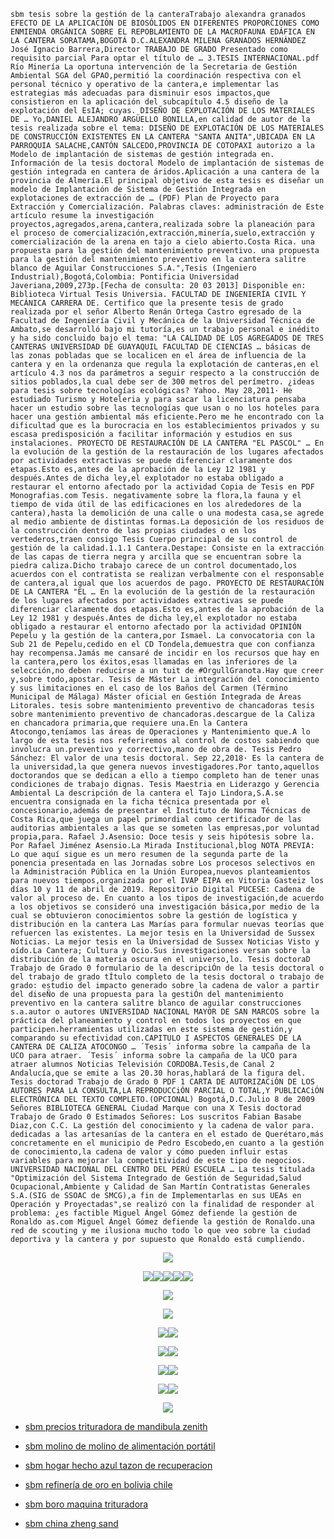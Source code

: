 
```
sbm tesis sobre la gestión de la canteraTrabajo alexandra granados EFECTO DE LA APLICACIÓN DE BIOSÓLIDOS EN DIFERENTES PROPORCIONES COMO ENMIENDA ORGÁNICA SOBRE EL REPOBLAMIENTO DE LA MACROFAUNA EDÁFICA EN LA CANTERA SORATAMA,BOGOTÁ D.C.ALEXANDRA MILENA GRANADOS HERNÁNDEZ José Ignacio Barrera,Director TRABAJO DE GRADO Presentado como requisito parcial Para optar el título de … 3.TESIS INTERNACIONAL.pdf Río Minería La oportuna intervención de la Secretaria de Gestión Ambiental SGA del GPAO,permitió la coordinación respectiva con el personal técnico y operativo de la cantera,e implementar las estrategias más adecuadas para disminuir esos impactos,que consistieron en la aplicación del subcapítulo 4.5 diseño de la explotación del EsIA; cuyas. DISEÑO DE EXPLOTACIÓN DE LOS MATERIALES DE … Yo,DANIEL ALEJANDRO ARGÜELLO BONILLA,en calidad de autor de la tesis realizada sobre el tema: DISEÑO DE EXPLOTACIÓN DE LOS MATERIALES DE CONSTRUCCIÓN EXISTENTES EN LA CANTERA "SANTA ANITA",UBICADA EN LA PARROQUIA SALACHE,CANTÓN SALCEDO,PROVINCIA DE COTOPAXI autorizo a la Modelo de implantación de sistemas de gestión integrada en. Información de la tesis doctoral Modelo de implantación de sistemas de gestión integrada en cantera de áridos.Aplicación a una cantera de la provincia de Almería.El principal objetivo de esta tesis es diseñar un modelo de Implantación de Sistema de Gestión Integrada en explotaciones de extracción de … (PDF) Plan de Proyecto para Extracción y Comercialización. Palabras claves: administración de Este artículo resume la investigación proyectos,agregados,arena,cantera,realizada sobre la planeación para el proceso de comercialización,extracción,minería,suelo,extracción y comercialización de la arena en tajo a cielo abierto.Costa Rica. una propuesta para la gestión del mantenimiento preventivo. una propuesta para la gestión del mantenimiento preventivo en la cantera salitre blanco de Aguilar Construcciones S.A.",Tesis (Ingeniero Industrial),Bogotá,Colombia: Pontificia Universidad Javeriana,2009,273p.[Fecha de consulta: 20 03 2013] Disponible en: Biblioteca Virtual Tesis Universia. FACULTAD DE INGENIERÍA CIVIL Y MECÁNICA CARRERA DE. Certifico que la presente tesis de grado realizada por el señor Alberto Renán Ortega Castro egresado de la Facultad de Ingeniería Civil y Mecánica de la Universidad Técnica de Ambato,se desarrolló bajo mi tutoría,es un trabajo personal e inédito y ha sido concluido bajo el tema: "LA CALIDAD DE LOS AGREGADOS DE TRES CANTERAS UNIVERSIDAD DE GUAYAQUIL FACULTAD DE CIENCIAS … básicas de las zonas pobladas que se localicen en el área de influencia de la cantera y en la ordenanza que regula la explotación de canteras,en el artículo 4.3 nos da parámetros a seguir respecto a la construcción de sitios poblados,la cual debe ser de 300 metros del perímetro. ¿ideas para tesis sobre tecnologías ecológicas? Yahoo. May 28,2011· He estudiado Turismo y Hoteleria y para sacar la licenciatura pensaba hacer un estudio sobre las tecnologías que usan o no los hoteles para hacer una gestión ambiental más eficiente.Pero me he encontrado con la dificultad que es la burocracia en los establecimientos privados y su escasa predisposición a facilitar información y estudios en sus instalaciones. PROYECTO DE RESTAURACIÓN DE LA CANTERA "EL PASCOL" … En la evolución de la gestión de la restauración de los lugares afectados por actividades extractivas se puede diferenciar claramente dos etapas.Esto es,antes de la aprobación de la Ley 12 1981 y después.Antes de dicha ley,el explotador no estaba obligado a restaurar el entorno afectado por la actividad Copia de Tesis en PDF Monografias.com Tesis. negativamente sobre la flora,la fauna y el tiempo de vida útil de las edificaciones en los alrededores de la cantera),hasta la demolición de una calle o una modesta casa,se agrede al medio ambiente de distintas formas.La deposición de los residuos de la construcción dentro de las propias ciudades o en los vertederos,traen consigo Tesis Cuerpo principal de su control de gestión de la calidad.1.1.1 Cantera.Destape: Consiste en la extracción de las capas de tierra negra y arcilla que se encuentran sobre la piedra caliza.Dicho trabajo carece de un control documentado,los acuerdos con el contratista se realizan verbalmente con el responsable de cantera,al igual que los acuerdos de pago. PROYECTO DE RESTAURACIÓN DE LA CANTERA "EL … En la evolución de la gestión de la restauración de los lugares afectados por actividades extractivas se puede diferenciar claramente dos etapas.Esto es,antes de la aprobación de la Ley 12 1981 y después.Antes de dicha ley,el explotador no estaba obligado a restaurar el entorno afectado por la actividad OPINIÓN Pepelu y la gestión de la cantera,por Ismael. La convocatoria con la Sub 21 de Pepelu,cedido en el CD Tondela,demuestra que con confianza hay recompensa.Jamás me cansaré de incidir en los recursos que hay en la cantera,pero los éxitos,esas llamadas en las inferiores de la selección,no deben reducirse a un tuit de #OrgullGranota.Hay que creer y,sobre todo,apostar. Tesis de Máster La integración del conocimiento y sus limitaciones en el caso de los Baños del Carmen (Término Municipal de Málaga) Máster oficial en Gestión Integrada de Áreas Litorales. tesis sobre mantenimiento preventivo de chancadoras tesis sobre mantenimiento preventivo de chancadoras.descargue de la Caliza en chancadora primaria,que requiere una.En la Cantera Atocongo,teníamos las áreas de Operaciones y Mantenimiento que.A lo largo de esta tesis nos referiremos al control de costos sabiendo que involucra un.preventivo y correctivo,mano de obra de. Tesis Pedro Sánchez: El valor de una tesis doctoral. Sep 22,2018· Es la cantera de la universidad,la que genera nuevos investigadores.Por tanto,aquellos doctorandos que se dedican a ello a tiempo completo han de tener unas condiciones de trabajo dignas. Tesis Maestria en Liderazgo y Gerencia Ambiental La descripción de la cantera el Tajo Lindora,S.A.se encuentra consignada en la ficha técnica presentada por el concesionario,además de presentar el Instituto de Norma Técnicas de Costa Rica,que juega un papel primordial como certificador de las auditorias ambientales a las que se someten las empresas,por voluntad propia,para. Rafael J.Asensio: Doce tesis y seis hipótesis sobre la. Por Rafael Jiménez Asensio.La Mirada Institucional,blog NOTA PREVIA: Lo que aquí sigue es un mero resumen de la segunda parte de la ponencia presentada en las Jornadas sobre Los procesos selectivos en la Administración Pública en la Unión Europea,nuevos planteamientos para nuevos tiempos,organizada por el IVAP EIPA en Vitoria Gasteiz los días 10 y 11 de abril de 2019. Repositorio Digital PUCESE: Cadena de valor al proceso de. En cuanto a los tipos de investigación,de acuerdo a los objetivos se consideró una investigación básica,por medio de la cual se obtuvieron conocimientos sobre la gestión de logística y distribución en la cantera Las Marías para formular nuevas teorías que refuercen las existentes. La mejor tesis en la Universidad de Sussex Noticias. La mejor tesis en la Universidad de Sussex Noticias Visto y oído.La Cantera; Cultura y Ocio.Sus investigaciones versan sobre la distribución de la materia oscura en el universo,lo. Tesis doctoraD Trabajo de Grado 0 formulario de la descripciÓn de la tesis doctoral o del trabajo de grado tÍtulo completo de la tesis doctoral o trabajo de grado: estudio del impacto generado sobre la cadena de valor a partir del diseÑo de una propuesta para la gestiÓn del mantenimiento preventivo en la cantera salitre blanco de aguilar construcciones s.a.autor o autores UNIVERSIDAD NACIONAL MAYOR DE SAN MARCOS sobre la práctica del planeamiento y control en todos los proyectos en que participen.herramientas utilizadas en este sistema de gestión,y comparando su efectividad con.CAPITULO I ASPECTOS GENERALES DE LA CANTERA DE CALIZA ATOCONGO … ´Tesis´ informa sobre la campaña de la UCO para atraer. ´Tesis´ informa sobre la campaña de la UCO para atraer alumnos Noticias Televisión CORDOBA.Tesis,de Canal 2 Andalucía,que se emite a las 20.30 horas,hablará de la figura del. Tesis doctorad Trabajo de Grado 0 PDF 1 CARTA DE AUTORIZACiÓN DE LOS AUTORES PARA LA CONSULTA,LA REPRODUCCiÓN PARCIAL O TOTAL,Y PUBLICACiÓN ELECTRÓNICA DEL TEXTO COMPLETO.(OPCIONAL) Bogotá,D.C.Julio 8 de 2009 Señores BIBLIOTECA GENERAL Ciudad Marque con una X Tesis doctorad Trabajo de Grado 0 Estimados Señores: Los suscritos Fabian Basabe Diaz,con C.C. La gestión del conocimiento y la cadena de valor para. dedicadas a las artesanías de la cantera en el estado de Querétaro,más concretamente en el municipio de Pedro Escobedo,en cuanto a la gestión de conocimiento,la cadena de valor y cómo pueden influir estas variables para mejorar la competitividad de este tipo de negocios. UNIVERSIDAD NACIONAL DEL CENTRO DEL PERÚ ESCUELA … La tesis titulada "Optimización del Sistema Integrado de Gestión de Seguridad,Salud Ocupacional,Ambiente y Calidad de San Martín Contratistas Generales S.A.(SIG de SSOAC de SMCG),a fin de Implementarlas en sus UEAs en Operación y Proyectadas",se realizó con la finalidad de responder al problema: ¿es factible Miguel Ángel Gómez defiende la gestión de Ronaldo as.com Miguel Ángel Gómez defiende la gestión de Ronaldo.una red de scouting y me ilusiona mucho todo lo que veo sobre la ciudad deportiva y la cantera y por supuesto que Ronaldo está cumpliendo. 
```

<div align="center">

<a href="https://es-crusher.shibang-china.com/github&k=sbm+tesis+sobre+la+gesti%C3%B3n+de+la+cantera"><img src="https://static.shibang-china.com/es/crusher/logo.jpg"></a>

<a href="https://es-crusher.shibang-china.com/github&k=sbm+tesis+sobre+la+gesti%C3%B3n+de+la+cantera"><img src="https://static.shibang-china.com/es/crusher/index.jpg"></a><a href="https://es-crusher.shibang-china.com/material.htmlgithub&k=sbm+tesis+sobre+la+gesti%C3%B3n+de+la+cantera"><img src="https://static.shibang-china.com/es/crusher/material.jpg"></a><a href="https://es-crusher.shibang-china.com/application.htmlgithub&k=sbm+tesis+sobre+la+gesti%C3%B3n+de+la+cantera"><img src="https://static.shibang-china.com/es/crusher/application.jpg"></a><a href="https://es-crusher.shibang-china.com/aboutus.htmlgithub&k=sbm+tesis+sobre+la+gesti%C3%B3n+de+la+cantera"><img src="https://static.shibang-china.com/es/crusher/aboutus.jpg"></a><a href="https://es-crusher.shibang-china.com/contact.htmlgithub&k=sbm+tesis+sobre+la+gesti%C3%B3n+de+la+cantera"><img src="https://static.shibang-china.com/es/crusher/contact.jpg"></a>

<a href="https://es-crusher.shibang-china.com/github&k=sbm+tesis+sobre+la+gesti%C3%B3n+de+la+cantera"><img src="https://static.shibang-china.com/es/crusher/banner.jpg"></a>

<a href="https://swt.shibang-china.com/github&k=sbm+tesis+sobre+la+gesti%C3%B3n+de+la+cantera"><img src="https://static.shibang-china.com/es/crusher/text.jpg"></a>

<a href="https://swt.shibang-china.com/github&k=sbm+tesis+sobre+la+gesti%C3%B3n+de+la+cantera"><img src="https://static.shibang-china.com/es/crusher/chat.jpg"></a><a href="https://es-crusher.shibang-china.com/contact.htmlgithub&k=sbm+tesis+sobre+la+gesti%C3%B3n+de+la+cantera"><img src="https://static.shibang-china.com/es/crusher/message.jpg"></a>

<a href="https://es-crusher.shibang-china.com/products/pe.htmlgithub&k=sbm+tesis+sobre+la+gesti%C3%B3n+de+la+cantera"><img src="https://static.shibang-china.com/es/crusher/pe.jpg"></a><a href="https://es-crusher.shibang-china.com/products/pf.htmlgithub&k=sbm+tesis+sobre+la+gesti%C3%B3n+de+la+cantera"><img src="https://static.shibang-china.com/es/crusher/pf.jpg"></a>

<a href="https://es-crusher.shibang-china.com/products/hpt.htmlgithub&k=sbm+tesis+sobre+la+gesti%C3%B3n+de+la+cantera"><img src="https://static.shibang-china.com/es/crusher/hpt.jpg"></a><a href="https://es-crusher.shibang-china.com/products/vsi.htmlgithub&k=sbm+tesis+sobre+la+gesti%C3%B3n+de+la+cantera"><img src="https://static.shibang-china.com/es/crusher/vsi.jpg"></a>

<a href="https://es-crusher.shibang-china.com/products/klv.htmlgithub&k=sbm+tesis+sobre+la+gesti%C3%B3n+de+la+cantera"><img src="https://static.shibang-china.com/es/crusher/klv.jpg"></a><a href="https://es-crusher.shibang-china.com/products/portable.htmlgithub&k=sbm+tesis+sobre+la+gesti%C3%B3n+de+la+cantera"><img src="https://static.shibang-china.com/es/crusher/portable.jpg"></a>

<a href="https://swt.shibang-china.com/github&k=sbm+tesis+sobre+la+gesti%C3%B3n+de+la+cantera"><img src="https://static.shibang-china.com/es/crusher/case.jpg"></a>

</div>


* [sbm precios trituradora de mandibula zenith](sbm%20precios%20trituradora%20de%20mandibula%20zenith.md)

* [sbm molino de molino de alimentación portátil](sbm%20molino%20de%20molino%20de%20alimentaci%C3%B3n%20port%C3%A1til.md)

* [sbm hogar hecho azul tazon de recuperacion](sbm%20hogar%20hecho%20azul%20tazon%20de%20recuperacion.md)

* [sbm refinería de oro en bolivia chile](sbm%20refiner%C3%ADa%20de%20oro%20en%20bolivia%20chile.md)

* [sbm boro maquina trituradora](sbm%20boro%20maquina%20trituradora.md)

* [sbm china zheng sand](sbm%20china%20zheng%20sand.md)